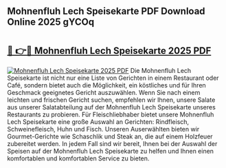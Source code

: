 ## Mohnenfluh Lech Speisekarte PDF Download Online 2025 gYCOq

# <h2><a href="http://gca444z.nevu.top/?p=Mohnenfluh+Lech+Speisekarte">🔗 👉🔴 Mohnenfluh Lech Speisekarte 2025 PDF</a></h2>

[![Mohnenfluh Lech Speisekarte 2025 PDF](https://i.imgur.com/dBaPXMq.png)](http://gca444z.nevu.top/?p=Mohnenfluh+Lech+Speisekarte)
Die Mohnenfluh Lech Speisekarte ist nicht nur eine Liste von Gerichten in einem Restaurant oder Café, sondern bietet auch die Möglichkeit, ein köstliches und für Ihren Geschmack geeignetes Gericht auszuwählen. Wenn Sie nach einem leichten und frischen Gericht suchen, empfehlen wir Ihnen, unsere Salate aus unserer Salatabteilung auf der Mohnenfluh Lech Speisekarte unseres Restaurants zu probieren. Für Fleischliebhaber bietet unsere Mohnenfluh Lech Speisekarte eine große Auswahl an Gerichten: Rindfleisch, Schweinefleisch, Huhn und Fisch. Unseren Auserwählten bieten wir Gourmet-Gerichte wie Schaschlik und Steak an, die auf einem Holzfeuer zubereitet werden. In jedem Fall sind wir bereit, Ihnen bei der Auswahl der Speisen auf der Mohnenfluh Lech Speisekarte zu helfen und Ihnen einen komfortablen und komfortablen Service zu bieten.
